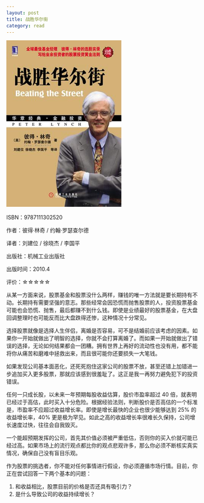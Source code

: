 ```yaml
---
layout: post
title: 战胜华尔街
category: read
---
```

<img class="cover" src="/images/2014/12/9787111302520.jpg" />

ISBN：9787111302520

作者：彼得·林奇 / 约翰·罗瑟查尔德 

译者：刘建位 / 徐晓杰 / 李国平 

出版社：机械工业出版社

出版时间：2010.4

评价：☆☆☆☆☆

从某一方面来说，股票基金和股票没什么两样，赚钱的唯一方法就是要长期持有不动。长期持有需要坚强的意志。那些经常会因恐慌而抛售股票的人，投资股票基金可能也会恐慌、抛售，最后都赚不到什么钱。即使是业绩最好的股票基金，在大盘回调整理时也可能反而比大盘跌得还惨，这种情况十分常见。

选择股票就像是选择人生伴侣，离婚是否容易，可不是结婚前应该考虑的因素。如果你一开始就做出了明智的选择，你就不会打算离婚了。而如果一开始就做出了错误的选择，无论如何结果都会一团糟。拥有世界上再好的流动性也没有用，都不能将你从痛苦和磨难中拯救出来，而且很可能你还要损失一大笔钱。

如果发现公司基本面恶化，还死死抱住这家公司的股票不放，甚至还错上加错进一步追加买入更多股票，那就应该感到很羞耻了。这正是我一再努力避免犯下的投资错误。

任何一只成长股，以未来一年预期每股收益估算，股价市盈率超过 40 倍，就表明已经过于高估，此时买入十分危险。根据经验法则，判断股价是否高估的一个标准是，市盈率不应超过收益增长率。即使是增长最快的企业也很少能够达到 25% 的收益增长率，40% 更是极为罕见。如此之高的收益增长率很难长久保持，公司增长速度过快，往往会自我毁灭。

一个能超预期发挥的公司，首先其价值必须被严重低估，否则你的买入价就可能已经过高。如果市场上的流行观点都比你的观点悲观许多，那么你必须不断核实真实情况，确保自己没有盲目乐观。

作为股票的挑选者，你不能对任何事情进行假设，你必须遵循市场行情。目前，你正在尝试回答一下两个基本的问题：
1. 和收益相比，股票目前的价格是否还具有吸引力？
2. 是什么导致公司的收益持续增长？
